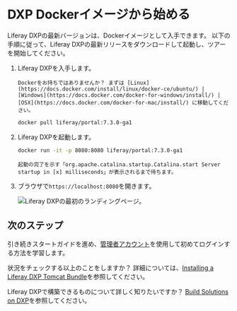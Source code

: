 # DXP Dockerイメージから始める

Liferay DXPの最新バージョンは、Dockerイメージとして入手できます。 以下の手順に従って、Liferay DXPの最新リリースをダウンロードして起動し、ツアーを開始してください。

1.  Liferay DXPを入手します。

    ```{tip}
    Dockerをお持ちではありませんか？ まずは [Linux](https://docs.docker.com/install/linux/docker-ce/ubuntu/) | [Windows](https://docs.docker.com/docker-for-windows/install/) | [OSX](https://docs.docker.com/docker-for-mac/install/) に移動してください。
    ```

    ``` bash
    docker pull liferay/portal:7.3.0-ga1
    ```

2.  Liferay DXPを起動します。

    ``` bash
    docker run -it -p 8080:8080 liferay/portal:7.3.0-ga1
    ```

    ```{tip}
    起動の完了を示す「org.apache.catalina.startup.Catalina.start Server startup in [x] milliseconds」が表示されるまで待ちます。
    ```

3.  ブラウザで`https://localhost:8080`を開きます。

    ![Liferay DXPの最初のランディングページ。](./starting-with-a-docker-image/images/01.png)

## 次のステップ

引き続きスタートガイドを進め、[管理者アカウント](./introduction-to-the-admin-account.md)を使用して初めてログインする方法を学習します。

状況をチェックする以上のことをしますか？ 詳細については、[Installing a Liferay DXP Tomcat Bundle](../installation-and-upgrades/installing-liferay/installing-a-liferay-dxp-tomcat-bundle.md)を参照してください。

Liferay DXPで構築できるものについて詳しく知りたいですか？ [Build Solutions on DXP](../installation-and-upgrades/installing-liferay/using-liferay-docker-images/docker-container-basics.md)を参照してください。
